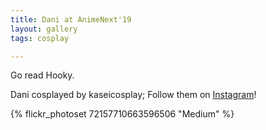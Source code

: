 ```yaml
---
title: Dani at AnimeNext'19
layout: gallery
tags: cosplay

---
```


Go read Hooky.

Dani cosplayed by kaseicosplay; Follow them on [Instagram](https://www.instagram.com/kaseicosplay)!

{% flickr_photoset 72157710663596506 "Medium" %}